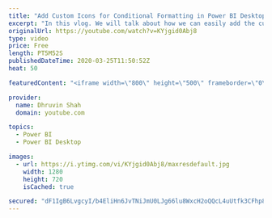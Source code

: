 ```yaml
---
title: "Add Custom Icons for Conditional Formatting in Power BI Desktop"
excerpt: "In this vlog. We will talk about how we can easily add the custom icons in Power BI Desktop for conditional formatting.  Sometimes there is a requirement in which we need to add the custom icons in Power BI Desktop. We can achieve this requirement using 4 simple steps.  1.Create or Download the Icons"
originalUrl: https://youtube.com/watch?v=KYjgid0Abj8
type: video
price: Free
length: PT5M52S
publishedDateTime: 2020-03-25T11:50:52Z
heat: 50

featuredContent: "<iframe width=\"800\" height=\"500\" frameborder=\"0\" src=\"https://www.youtube.com/embed/KYjgid0Abj8\" allow=\"accelerometer; autoplay; encrypted-media; gyroscope; picture-in-picture\" allowfullscreen></iframe>"

provider:
  name: Dhruvin Shah
  domain: youtube.com

topics:
  - Power BI
  - Power BI Desktop

images:
  - url: https://i.ytimg.com/vi/KYjgid0Abj8/maxresdefault.jpg
    width: 1280
    height: 720
    isCached: true

secured: "dF1IgB6LvgcyI/b4EliHn6JvTNiJmU0LJg66lu8WxcH2oQQcL4uUtfk3CFhp8lWDKrCFbcJM/nQJZQZdnEO91TG8ckfTG00ZlQluPCJRNt/iVjQv9y8VG3d/410rWalMpDSmZ8z8DJPjkWn5Pm6kFLoQGy1lPd0KuI85icXW6aaJGwQxPrG25jR1SSOeLb3D0BZ0aDuUUmHF7eUbQVkckwwTOTIK23cmvvNDKsNfX4DTpzB1LxC9X2j/iDbT9X5D5B//ZalR/JkY0Qe9WYPpT0EsgkdHh2R+kxt594eu/hsjFRP6un7mXm4uQiOUyIkYJCcr781wy62eJJ72u0BhwGjZIC+Vn53h5Jk2jeTiBPCmNX32a3LLKnq8KUBXJ1FDqZC8JWk9naUAndKU24sKS3o46+c+KBvIaP8X81xNzIA=;pUsQXdvR3SBPo0UxtVS3OA=="
---
```


